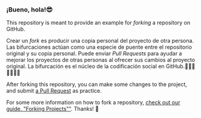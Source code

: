 ### ¡Bueno, hola!😎

This repository is meant to provide an example for *forking* a repository on GitHub.

Crear un *fork* es producir una copia personal del proyecto de otra persona. Las bifurcaciones actúan como una especie de puente entre el repositorio original y su copia personal. Puede enviar *Pull Requests* para ayudar a mejorar los proyectos de otras personas al ofrecer sus cambios al proyecto original. La bifurcación es el núcleo de la codificación social en GitHub.🤳🐱‍👤🐱‍👤🐱‍👤

After forking this repository, you can make some changes to the project, and submit [a Pull Request](https://github.com/octocat/Spoon-Knife/pulls) as practice.

For some more information on how to fork a repository, [check out our guide, "Forking Projects""](http://guides.github.com/overviews/forking/). Thanks! :sparkling_heart:
